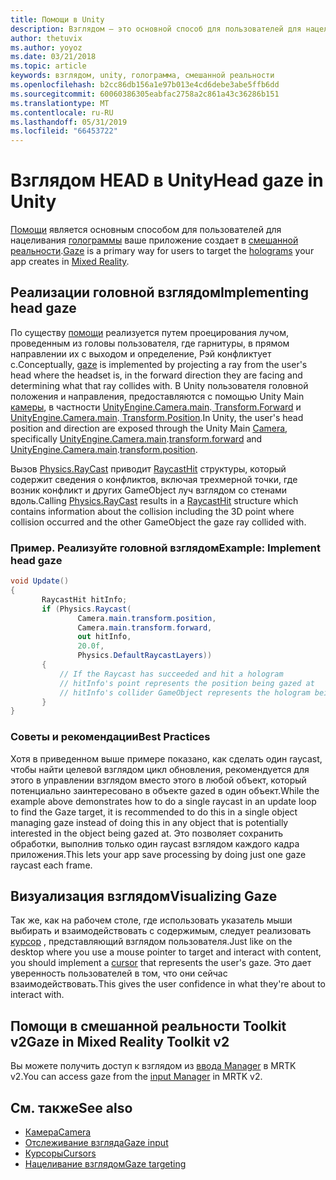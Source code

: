 ```yaml
---
title: Помощи в Unity
description: Взглядом — это основной способ для пользователей для нацеливания голограммы, создаваемые приложения в смешанной реальности.
author: thetuvix
ms.author: yoyoz
ms.date: 03/21/2018
ms.topic: article
keywords: взглядом, unity, голограмма, смешанной реальности
ms.openlocfilehash: b2cc86db156a1e97b013e4cd6debe3abe5ffb6dd
ms.sourcegitcommit: 60060386305eabfac2758a2c861a43c36286b151
ms.translationtype: MT
ms.contentlocale: ru-RU
ms.lasthandoff: 05/31/2019
ms.locfileid: "66453722"
---
```

# <a name="head-gaze-in-unity"></a><span data-ttu-id="55211-104">Взглядом HEAD в Unity</span><span class="sxs-lookup"><span data-stu-id="55211-104">Head gaze in Unity</span></span>

<span data-ttu-id="55211-105">[Помощи](gaze.md) является основным способом для пользователей для нацеливания [голограммы](hologram.md) ваше приложение создает в [смешанной реальности](mixed-reality.md).</span><span class="sxs-lookup"><span data-stu-id="55211-105">[Gaze](gaze.md) is a primary way for users to target the [holograms](hologram.md) your app creates in [Mixed Reality](mixed-reality.md).</span></span>


## <a name="implementing-head-gaze"></a><span data-ttu-id="55211-106">Реализации головной взглядом</span><span class="sxs-lookup"><span data-stu-id="55211-106">Implementing head gaze</span></span>

<span data-ttu-id="55211-107">По существу [помощи](gaze.md) реализуется путем проецирования лучом, проведенным из головы пользователя, где гарнитуры, в прямом направлении их с выходом и определение, Рэй конфликтует с.</span><span class="sxs-lookup"><span data-stu-id="55211-107">Conceptually, [gaze](gaze.md) is implemented by projecting a ray from the user's head where the headset is, in the forward direction they are facing and determining what that ray collides with.</span></span> <span data-ttu-id="55211-108">В Unity пользователя головной положения и направления, предоставляются с помощью Unity Main [камеры](camera-in-unity.md), в частности [UnityEngine.Camera.main](http://docs.unity3d.com/ScriptReference/Camera-main.html).[ Transform.Forward](http://docs.unity3d.com/ScriptReference/Transform-forward.html) и [UnityEngine.Camera.main](http://docs.unity3d.com/ScriptReference/Camera-main.html).[ Transform.Position](http://docs.unity3d.com/ScriptReference/Transform-position.html).</span><span class="sxs-lookup"><span data-stu-id="55211-108">In Unity, the user's head position and direction are exposed through the Unity Main [Camera](camera-in-unity.md), specifically [UnityEngine.Camera.main](http://docs.unity3d.com/ScriptReference/Camera-main.html).[transform.forward](http://docs.unity3d.com/ScriptReference/Transform-forward.html) and [UnityEngine.Camera.main](http://docs.unity3d.com/ScriptReference/Camera-main.html).[transform.position](http://docs.unity3d.com/ScriptReference/Transform-position.html).</span></span>

<span data-ttu-id="55211-109">Вызов [Physics.RayCast](http://docs.unity3d.com/ScriptReference/Physics.Raycast.html) приводит [RaycastHit](http://docs.unity3d.com/ScriptReference/RaycastHit.html) структуры, который содержит сведения о конфликтов, включая трехмерной точки, где возник конфликт и других GameObject луч взглядом со стенами вдоль.</span><span class="sxs-lookup"><span data-stu-id="55211-109">Calling [Physics.RayCast](http://docs.unity3d.com/ScriptReference/Physics.Raycast.html) results in a [RaycastHit](http://docs.unity3d.com/ScriptReference/RaycastHit.html) structure which contains information about the collision including the 3D point where collision occurred and the other GameObject the gaze ray collided with.</span></span>

### <a name="example-implement-head-gaze"></a><span data-ttu-id="55211-110">Пример. Реализуйте головной взглядом</span><span class="sxs-lookup"><span data-stu-id="55211-110">Example: Implement head gaze</span></span>

```cs
void Update()
{
       RaycastHit hitInfo;
       if (Physics.Raycast(
               Camera.main.transform.position,
               Camera.main.transform.forward,
               out hitInfo,
               20.0f,
               Physics.DefaultRaycastLayers))
       {
           // If the Raycast has succeeded and hit a hologram
           // hitInfo's point represents the position being gazed at
           // hitInfo's collider GameObject represents the hologram being gazed at
       }
}
```

### <a name="best-practices"></a><span data-ttu-id="55211-111">Советы и рекомендации</span><span class="sxs-lookup"><span data-stu-id="55211-111">Best Practices</span></span>

<span data-ttu-id="55211-112">Хотя в приведенном выше примере показано, как сделать один raycast, чтобы найти целевой взглядом цикл обновления, рекомендуется для этого в управлении взглядом вместо этого в любой объект, который потенциально заинтересовано в объекте gazed в один объект.</span><span class="sxs-lookup"><span data-stu-id="55211-112">While the example above demonstrates how to do a single raycast in an update loop to find the Gaze target, it is recommended to do this in a single object managing gaze instead of doing this in any object that is potentially interested in the object being gazed at.</span></span> <span data-ttu-id="55211-113">Это позволяет сохранить обработки, выполнив только один raycast взглядом каждого кадра приложения.</span><span class="sxs-lookup"><span data-stu-id="55211-113">This lets your app save processing by doing just one gaze raycast each frame.</span></span>

## <a name="visualizing-gaze"></a><span data-ttu-id="55211-114">Визуализация взглядом</span><span class="sxs-lookup"><span data-stu-id="55211-114">Visualizing Gaze</span></span>

<span data-ttu-id="55211-115">Так же, как на рабочем столе, где использовать указатель мыши выбирать и взаимодействовать с содержимым, следует реализовать [курсор](cursors.md) , представляющий взглядом пользователя.</span><span class="sxs-lookup"><span data-stu-id="55211-115">Just like on the desktop where you use a mouse pointer to target and interact with content, you should implement a [cursor](cursors.md) that represents the user's gaze.</span></span> <span data-ttu-id="55211-116">Это дает уверенность пользователей в том, что они сейчас взаимодействовать.</span><span class="sxs-lookup"><span data-stu-id="55211-116">This gives the user confidence in what they're about to interact with.</span></span>

## <a name="gaze-in-mixed-reality-toolkit-v2"></a><span data-ttu-id="55211-117">Помощи в смешанной реальности Toolkit v2</span><span class="sxs-lookup"><span data-stu-id="55211-117">Gaze in Mixed Reality Toolkit v2</span></span>
<span data-ttu-id="55211-118">Вы можете получить доступ к взглядом из [ввода Manager](https://microsoft.github.io/MixedRealityToolkit-Unity/Documentation/Input/Overview.html) в MRTK v2.</span><span class="sxs-lookup"><span data-stu-id="55211-118">You can access gaze from the [input Manager](https://microsoft.github.io/MixedRealityToolkit-Unity/Documentation/Input/Overview.html) in MRTK v2.</span></span>

## <a name="see-also"></a><span data-ttu-id="55211-119">См. также</span><span class="sxs-lookup"><span data-stu-id="55211-119">See also</span></span>
* [<span data-ttu-id="55211-120">Камера</span><span class="sxs-lookup"><span data-stu-id="55211-120">Camera</span></span>](camera-in-unity.md)
* [<span data-ttu-id="55211-121">Отслеживание взгляда</span><span class="sxs-lookup"><span data-stu-id="55211-121">Gaze input</span></span>](gaze.md)
* [<span data-ttu-id="55211-122">Курсоры</span><span class="sxs-lookup"><span data-stu-id="55211-122">Cursors</span></span>](cursors.md)
* [<span data-ttu-id="55211-123">Нацеливание взглядом</span><span class="sxs-lookup"><span data-stu-id="55211-123">Gaze targeting</span></span>](gaze-targeting.md)
